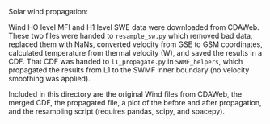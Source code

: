 Solar wind propagation:

Wind HO level MFI and H1 level SWE data were downloaded from CDAWeb.
These two files were handed to `resample_sw.py` which removed bad
data, replaced them with NaNs, converted velocity from GSE to GSM
coordinates, calculated temperature from thermal velocity (W), and
saved the results in a CDF. That CDF was handed to `l1_propagate.py`
in `SWMF_helpers`, which propagated the results from L1 to the SWMF
inner boundary (no velocity smoothing was applied).

Included in this directory are the original Wind files from CDAWeb,
the merged CDF, the propagated file, a plot of the before and after
propagation, and the resampling script (requires pandas, scipy, and
spacepy). 